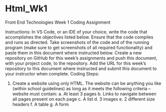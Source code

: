 # Html_Wk1
Front End Technologies Week 1 Coding Assignment

Instructions: In VS Code, or an IDE of your choice, write the code that accomplishes the objectives listed below. Ensure that the code compiles and runs as directed. Take screenshots of the code and of the running program (make sure to get screenshots of all required functionality) and paste them in this document where instructed below. Create a new repository on GitHub for this week’s assignments and push this document, with your project code, to the repository. Add the URL for this week’s repository to this document where instructed and submit this document to your instructor when complete.
Coding Steps:
1.	Create a website using only HTML. The website can be anything you like (within school guidelines) as long as it meets the following criteria – website must contain:
  a.	At least 3 pages
  b.	Links to navigate between all pages present on each page
  c.	A list
  d.	3 images
  e.	2 different size headers
  f.	A table
  g.	A form
